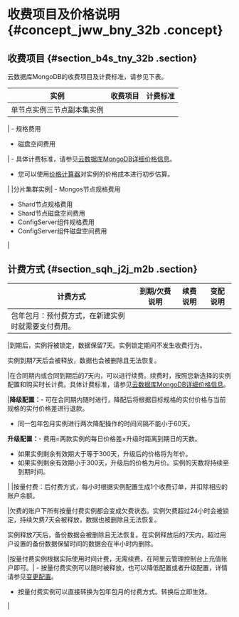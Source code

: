 # 收费项目及价格说明 {#concept_jww_bny_32b .concept}

## 收费项目 {#section_b4s_tny_32b .section}

云数据库MongoDB的收费项目及计费标准，请参见下表。

|实例|收费项目|计费标准|
|--|----|----|
|单节点实例三节点副本集实例

| -   规格费用
-   磁盘空间费用

 | -   具体计费标准，请参见[云数据库MongoDB详细价格信息](https://www.aliyun.com/price/product?spm=5176.doc26566.2.1.SlZkUr#/mongodb/detail)。
-   您可以使用[价格计算器](https://www.aliyun.com/price/product?spm=5176.doc26566.2.1.SlZkUr#/mongodb/calculator)对实例的价格成本进行初步估算。

 |
|分片集群实例| -   Mongos节点规格费用
-   Shard节点规格费用
-   Shard节点磁盘空间费用
-   ConfigServer组件规格费用
-   ConfigServer组件磁盘空间费用

 |

## 计费方式 {#section_sqh_j2j_m2b .section}

|计费方式|到期/欠费说明|续费说明|变配说明|
|----|-------|----|----|
|包年包月：预付费方式，在新建实例时就需要支付费用。

|到期后，实例将被锁定，数据保留7天。实例锁定期间不发生收费行为。

实例到期7天后会被释放，数据也会被删除且无法恢复。

|在合同期内或合同到期后的7天内，可以进行续费。续费时，按照您新选择的实例配置和购买时长计费。具体计费标准，请参见[云数据库MongoDB详细价格信息](https://www.aliyun.com/price/product?spm=5176.doc26566.2.1.SlZkUr#/mongodb/detail)。

|**降级配置：**-   可在合同期内随时进行，降配后将根据目标规格的实付价格与当前规格的实付价格差进行退款。
-   同一包年包月实例进行两次降配操作的时间间隔不能小于60天。

**升级配置：**-   费用=两款实例的每日价格差×升级时距离到期日的天数。
-   如果实例剩余有效期大于等于300天，升级后的价格将为年价。
-   如果实例剩余有效期小于300天，升级后的价格为月价。实例的天数将持续至到期时间。

|
|按量付费：后付费方式，每小时根据实例配置生成1个收费订单，并扣除相应的账户余额。

|欠费的账户下所有按量付费实例都会变成欠费状态。实例欠费超过24小时会被锁定，持续欠费7天会被释放，数据也被删除且无法恢复。

实例释放7天后，备份数据会被删除且无法恢复。在实例释放后的7天内，超过用户设置的备份数据保留时间的数据会在半小时内删除。

|按量付费实例根据实际使用时间计费，无需续费，在阿里云管理控制台上充值账户即可。| -   按量付费实例可以随时被释放，也可以降低配置或者升级配置，详情请参见[变更配置](https://help.aliyun.com/document_detail/44655.html)。
-   按量付费实例可以直接转换为包年包月的付费方式。转换后立即生效。

 |

